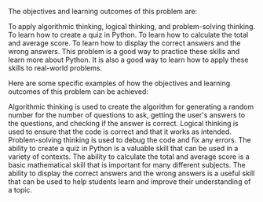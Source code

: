 The objectives and learning outcomes of this problem are:

To apply algorithmic thinking, logical thinking, and problem-solving thinking.
To learn how to create a quiz in Python.
To learn how to calculate the total and average score.
To learn how to display the correct answers and the wrong answers.
This problem is a good way to practice these skills and learn more about Python. It is also a good way to learn how to apply these skills to real-world problems.

Here are some specific examples of how the objectives and learning outcomes of this problem can be achieved:

Algorithmic thinking is used to create the algorithm for generating a random number for the number of questions to ask, getting the user's answers to the questions, and checking if the answer is correct.
Logical thinking is used to ensure that the code is correct and that it works as intended.
Problem-solving thinking is used to debug the code and fix any errors.
The ability to create a quiz in Python is a valuable skill that can be used in a variety of contexts.
The ability to calculate the total and average score is a basic mathematical skill that is important for many different subjects.
The ability to display the correct answers and the wrong answers is a useful skill that can be used to help students learn and improve their understanding of a topic.